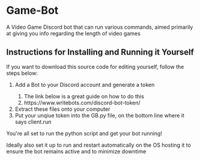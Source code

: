 # Game-Bot

A Video Game Discord bot that can run various commands, aimed primarily at giving you info regarding the length of video games

<h2>Instructions for Installing and Running it Yourself</h2>
If you want to download this source code for editing yourself, follow the steps below:
<ol>
  <li>Add a Bot to your Discord account and generate a token </li>
    <ol>
      <li>The link below is a great guide on how to do this</li>
      <li>https://www.writebots.com/discord-bot-token/</li>
    </ol>
  <li>Extract these files onto your computer</li>
  <li>Put your unqiue token into the GB.py file, on the bottom line where it says client.run</li>
</ol> 

You're all set to run the python script and get your bot running!

Ideally also set it up to run and restart automatically on the OS hosting it to ensure the bot remains active and to minimize downtime

